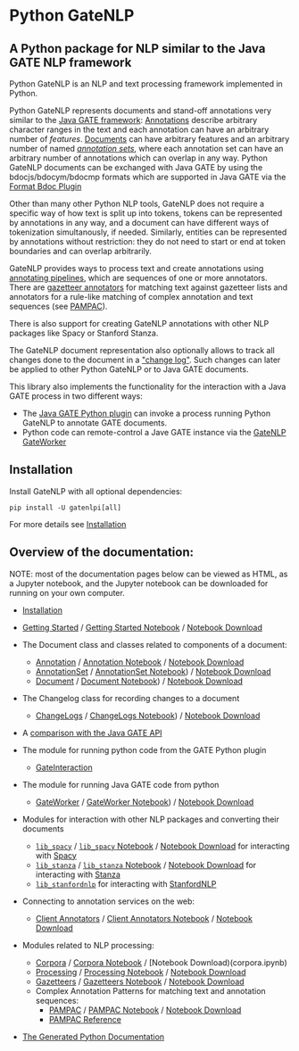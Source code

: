 # Python GateNLP 
## A Python package for NLP similar to the Java GATE NLP framework

Python GateNLP is an NLP and text processing framework implemented in Python. 

Python GateNLP represents documents and stand-off annotations very similar to 
the [Java GATE framework](https://gate.ac.uk/): [Annotations](annotations) describe arbitrary character ranges in the text and each annotation can have an arbitrary number of _features_.  [Documents](documents) can have arbitrary features and an arbitrary number of named [_annotation sets_](annotationsets), where each annotation set can have an arbitrary number of annotations which can overlap in any way. Python GateNLP documents can be exchanged with Java GATE by using the bdocjs/bdocym/bdocmp formats which are supported in Java GATE via the [Format Bdoc Plugin](https://gatenlp.github.io/gateplugin-Format_Bdoc/)

Other than many other Python NLP tools, GateNLP does not require a specific way of how text is split up into tokens, tokens can be represented by annotations in any way, and a document can have different ways of tokenization simultanously, if needed. Similarly, entities can be represented by annotations without restriction: they do not need to start or end at token boundaries and can overlap arbitrarily. 

GateNLP provides ways to process text and create annotations using [annotating pipelines](processing), which are sequences of one or more annotators. 
There are [gazetteer annotators](gazetteers) for matching text against gazetteer lists and annotators for a rule-like matching of complex annotation and text sequences (see [PAMPAC](pampac)).

There is also support for creating GateNLP annotations with other NLP packages like Spacy or Stanford Stanza.

The GateNLP document representation also optionally allows to track all changes
done to the document in a ["change log"](changelogs). 
Such changes can later be applied to other Python GateNLP or to  Java GATE documents.

This library also implements the functionality for the interaction with
a Java GATE process in two different ways:
* The [Java GATE Python plugin](http://gatenlp.github.io/gateplugin-Python/) can invoke a process running Python GateNLP to annotate GATE documents.
* Python code can remote-control a Jave GATE instance via the [GateNLP GateWorker](gateworker)

## Installation

Install GateNLP with all optional dependencies: 

`pip install -U gatenlpi[all]`

For more details see [Installation](installation.md)

## Overview of the documentation:

NOTE: most of the documentation pages below can be viewed as HTML, as a Jupyter notebook, and the Jupyter notebook can be downloaded 
for running on your own computer.

* [Installation](installation.md)
* [Getting Started](getting-started) / [Getting Started Notebook](https://nbviewer.jupyter.org/urls/gatenlp.github.io/python-gatenlp/getting-started.ipynb) / [Notebook Download](getting-started.ipynb)
* The Document class and classes related to components of a document:
    * [Annotation](annotations) / [Annotation Notebook](https://nbviewer.jupyter.org/urls/gatenlp.github.io/python-gatenlp/annotations.ipynb) / [Notebook Download](annotations.ipynb)
    * [AnnotationSet](annotationsets) / [AnnotationSet Notebook](https://nbviewer.jupyter.org/urls/gatenlp.github.io/python-gatenlp/annotationsets.ipynb)) / [Notebook Download](annotationsets.ipynb)
    * [Document](documents) / [Document Notebook](https://nbviewer.jupyter.org/urls/gatenlp.github.io/python-gatenlp/documents.ipynb)) / [Notebook Download](documents.ipynb)
* The Changelog class for recording changes to a document
    * [ChangeLogs](changelogs) / [ChangeLogs Notebook](https://nbviewer.jupyter.org/urls/gatenlp.github.io/python-gatenlp/changelogs.ipynb)) / [Notebook Download](changelogs.ipynb)
* A [comparison with the Java GATE API](diffs2gate)
* The module for running python code from the GATE Python plugin
    * [GateInteraction](gateinteraction)
* The module for running Java GATE code from python
    * [GateWorker](gateworker) / [GateWorker Notebook](https://nbviewer.jupyter.org/urls/gatenlp.github.io/python-gatenlp/gateworker.ipynb)) / [Notebook Download](gateworker.ipynb)
* Modules for interaction with other NLP packages and converting their documents
    * [`lib_spacy`](lib_spacy) / [`lib_spacy` Notebook](https://nbviewer.jupyter.org/urls/gatenlp.github.io/python-gatenlp/lib_spacy.ipynb) / [Notebook Download](lib_spacy.ipynb) for interacting with [Spacy](spacy.io/)
    * [`lib_stanza`](lib_stanza) / [`lib_stanza` Notebook](https://nbviewer.jupyter.org/urls/gatenlp.github.io/python-gatenlp/lib_stanza.ipynb) / [Notebook Download](lib_stanza.ipynb) for interacting with [Stanza](https://stanfordnlp.github.io/stanza/)
    * [`lib_stanfordnlp`](lib_stanfordnlp) for interacting with [StanfordNLP](https://stanfordnlp.github.io/stanfordnlp/)
* Connecting to annotation services on the web:
    * [Client Annotators](client_annotators) / [Client Annotators Notebook](https://nbviewer.jupyter.org/urls/gatenlp.github.io/python-gatenlp/client_annotators.ipynb) / [Notebook Download](client_annotators.ipynb)
* Modules related to NLP processing:
    * [Corpora](corpora) / [Corpora Notebook](https://nbviewer.jupyter.org/urls/gatenlp.github.io/python-gatenlp/corpora.ipynb) / [Notebook Download)(corpora.ipynb)
    * [Processing](processing) / [Processing Notebook](https://nbviewer.jupyter.org/urls/gatenlp.github.io/python-gatenlp/processing.ipynb) / [Notebook Download](processing.ipyn)
    * [Gazetteers](gazetteers) / [Gazetteers Notebook](https://nbviewer.jupyter.org/urls/gatenlp.github.io/python-gatenlp/gazetteers.ipynb) / [Notebook Download](gazetteers.ipyn)
    * Complex Annotation Patterns for matching text and annotation sequences: 
      * [PAMPAC](pampac) / [PAMPAC Notebook](https://nbviewer.jupyter.org/urls/gatenlp.github.io/python-gatenlp/pampac.ipynb) / [Notebook Download](pampac.ipynb)
      * [PAMPAC Reference](pampac-reference)

* [The Generated Python Documentation](pythondoc/gatenlp)
